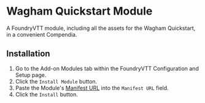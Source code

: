 # Wagham Quickstart Module
A FoundryVTT module, including all the assets for the Wagham Quickstart, in a convenient Compendia.

## Installation

1. Go to the Add-on Modules tab within the FoundryVTT Configuration and Setup page.
2. Click the `Install Module` button.
3. Paste the Module's [Manifest URL](https://raw.githubusercontent.com/ilregnodiwagham/wagham-quickstart/main/module.json)
   into the `Manifest URL` field.
4. Click the `Install` button.
